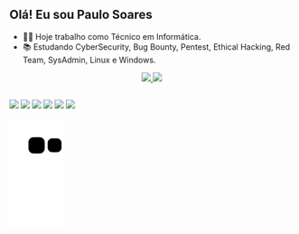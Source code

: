 ## Olá! Eu sou Paulo Soares

- 👨‍💻 Hoje trabalho como Técnico em Informática.
- 📚 Estudando CyberSecurity, Bug Bounty, Pentest, Ethical Hacking, Red Team, SysAdmin, Linux e Windows.


<div align="center">
  <a href="https://github.com/k4k4rot0">
  <img height="180em" src="https://github-readme-stats.vercel.app/api?username=k4k4rot0&show_icons=true&theme=dracula&include_all_commits=true&count_private=true"/>
  <img height="180em" src="https://github-readme-stats.vercel.app/api/top-langs/?username=k4k4rot0&layout=compact&langs_count=5&theme=dracula"/>
</div>
  
  
   ##
 
<div> 
  <a href="https://www.youtube.com/psinformatica" target="_blank"><img src="https://img.shields.io/badge/YouTube-FF0000?style=for-the-badge&logo=youtube&logoColor=white" target="_blank"></a>
 <a href="http://t.me/k4k4rot0" target="_blank"><img src="https://img.shields.io/badge/Telegram-0088cc?style=for-the-badge&logo=Telegram&logoColor=white" target="_blank"></a> 
  <a href = "mailto:k4k4rot0@protonmail.com"><img src="https://img.shields.io/badge/-Protonmail-%23333?style=for-the-badge&logo=Protonmail&logoColor=white" target="_blank"></a>
  <a href="https://www.linkedin.com/in/paul0-soares/" target="_blank"><img src="https://img.shields.io/badge/-LinkedIn-%230077B5?style=for-the-badge&logo=linkedin&logoColor=white" target="_blank"></a>
   <a href="https://mastodon.social/@K4k4rot0/" target="_blank"><img src="https://img.shields.io/badge/-Mastodon-%232B90D9?style=for-the-badge&logo=Mastodon&logoColor=white" target="_blank"></a>
  <a href="https://github.com/k4k4rot0/dotfiles" target="_blank"><img src="https://img.shields.io/badge/-Arc%20Linux-1793D1?style=for-the-badge&logo=Arch-Linux&logoColor=white" target="_blank"></a>
 
  ![Snake animation](https://github.com/k4k4rot0/k4k4rot0/blob/output/github-contribution-grid-snake.svg)
                     
</div>
